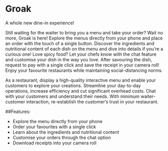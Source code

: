 # Groak
A whole new dine-in experience!

Still waiting for the waiter to bring you a menu and take your order? Wait no more, Groak is here! Explore the menus directly from your phone and place an order with the touch of a single button. Discover the ingredients and nutritional content of each dish on the menu and dive into details if you’re a curious one! Love spicy food? Let your chefs know with the chat feature and customise your dish in the way you love. After savouring the dish, request to pay with a single click and save the receipt in your camera roll! Enjoy your favourite restaurants while maintaining social-distancing norms.

As a restaurant, display a high-quality interactive menu and enable your customers to explore your creations. Streamline your day-to-day operations, increase efficiency and cut significant overhead costs. Chat with your customers and understand their needs. With minimum waiter-customer interaction, re-establish the customer’s trust in your restaurant.

##Features:
* Explore the menu directly from your phone
* Order your favourites with a single click
* Learn about the ingredients and nutritional content
* Customise your orders through the chat option
* Download receipts into your camera roll
